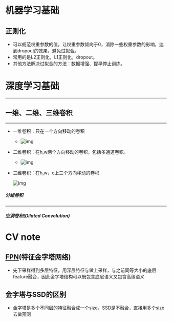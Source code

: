 # 机器学习基础

## 正则化

- 可以规范权重参数的值，让权重参数倾向于0，消除一些权重参数的影响，达到dropout的效果，避免过拟合。
- 常用的是L2正则化，L1正则化，dropout。
- 其他方法解决过拟合的方法：数据增强、提早停止训练。



# 深度学习基础

------

## 一维、二维、三维卷积

------

- 一维卷积：只在一个方向移动的卷积
  - ![img](http://5b0988e595225.cdn.sohucs.com/images/20180427/0b24d32d46ef48159aed54a60eba2f68.png)
- 二维卷积：在h,w两个方向移动的卷积，包括多通道卷积。
  - ![img](https://img-blog.csdnimg.cn/20190505144536601.png?x-oss-process=image/watermark,type_ZmFuZ3poZW5naGVpdGk,shadow_10,text_aHR0cHM6Ly9ibG9nLmNzZG4ubmV0L3dlaXhpbl80MDg0OTI3Mw==,size_16,color_FFFFFF,t_70)



- 三维卷积：在h,w，c上三个方向移动的卷积

  ![img](https://pic3.zhimg.com/v2-86e2bd970d07f9d6e1d921b248e45a3a_b.jpg)

##### 分组卷积

------



##### 空洞卷积(Dilated Convolution)





# CV note

## [FPN](https://zhuanlan.zhihu.com/p/397293649)(特征金字塔网络)

- 先下采样得到多层特征，用深层特征与做上采样，与之前同等大小的底层feature融合，因此金字塔结构可以既包含底层语义又包含高级语义

## 金字塔与SSD的区别

- 金字塔是多个不同层的特征融合成一个size，SSD是不融合，直接用多个size去做预测





